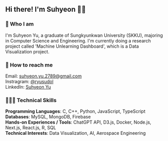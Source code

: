 ## Hi there! I'm Suhyeon 👋🏼

### 🚀 Who I am
I'm Suhyeon Yu, a graduate of Sungkyunkwan University (SKKU), majoring in Computer Science and Engineering.
I'm currently doing a research project called 'Machine Unlearning Dashboard', which is a Data Visualization project.

### 🤝 How to reach me
Email: suhyeon.yu.2789@gmail.com <br>
Instragram: [@ryusudol](https://www.instagram.com/ryusudol/) <br>
LinkedIn: [Suhyeon Yu](https://www.linkedin.com/in/suhyeon-yu-21708b1ba/)

### 🧑🏻‍💻 Technical Skills
**Programming Languages**: C, C++, Python, JavaScript, TypeScript <br>
**Databases**: MySQL, MongoDB, Firebase <br>
**Hands-on Experiences / Tools**: ChatGPT API, D3.js, Docker, Node.js, Next.js, React.js, R, SQL <br>
**Technical Interests**: Data Visualization, AI, Aerospace Engineering
